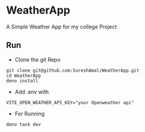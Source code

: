 # WeatherApp
A Simple Weather App for my college Project

## Run 
- Clone the git Repo
```
git clone git@github.com:SureshAmal/WeatherApp.git
cd WeatherApp
deno install
```
- Add .env with
```
VITE_OPEN_WEATHER_API_KEY="your Openweather api"
```
- For Running
```
deno task dev
```
